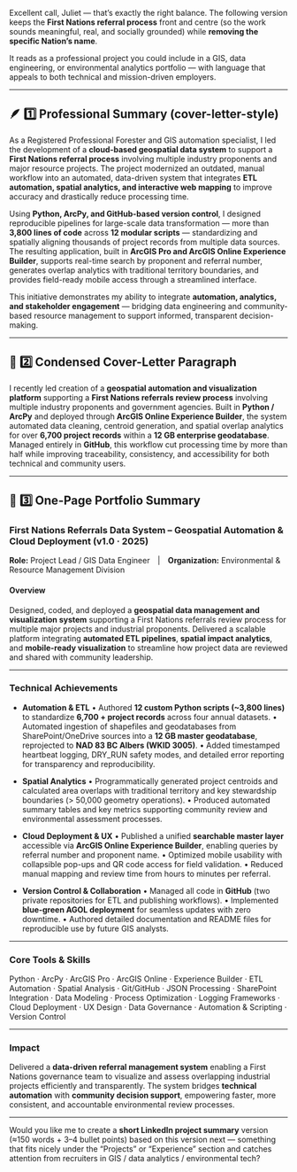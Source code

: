 Excellent call, Juliet — that’s exactly the right balance.
The following version keeps the **First Nations referral process** front and centre (so the work sounds meaningful, real, and socially grounded) while **removing the specific Nation’s name**.

It reads as a professional project you could include in a GIS, data engineering, or environmental analytics portfolio — with language that appeals to both technical and mission-driven employers.

---

## 🪶 1️⃣ Professional Summary (cover-letter-style)

As a Registered Professional Forester and GIS automation specialist, I led the development of a **cloud-based geospatial data system** to support a **First Nations referral process** involving multiple industry proponents and major resource projects.
The project modernized an outdated, manual workflow into an automated, data-driven system that integrates **ETL automation, spatial analytics, and interactive web mapping** to improve accuracy and drastically reduce processing time.

Using **Python, ArcPy, and GitHub-based version control**, I designed reproducible pipelines for large-scale data transformation — more than **3,800 lines of code** across **12 modular scripts** — standardizing and spatially aligning thousands of project records from multiple data sources.
The resulting application, built in **ArcGIS Pro and ArcGIS Online Experience Builder**, supports real-time search by proponent and referral number, generates overlap analytics with traditional territory boundaries, and provides field-ready mobile access through a streamlined interface.

This initiative demonstrates my ability to integrate **automation, analytics, and stakeholder engagement** — bridging data engineering and community-based resource management to support informed, transparent decision-making.

---

## 💬 2️⃣ Condensed Cover-Letter Paragraph

I recently led creation of a **geospatial automation and visualization platform** supporting a **First Nations referrals review process** involving multiple industry proponents and government agencies.
Built in **Python / ArcPy** and deployed through **ArcGIS Online Experience Builder**, the system automated data cleaning, centroid generation, and spatial overlap analytics for over **6,700 project records** within a **12 GB enterprise geodatabase**.
Managed entirely in **GitHub**, this workflow cut processing time by more than half while improving traceability, consistency, and accessibility for both technical and community users.

---

## 📄 3️⃣ One-Page Portfolio Summary

### **First Nations Referrals Data System – Geospatial Automation & Cloud Deployment (v1.0 · 2025)**

**Role:** Project Lead / GIS Data Engineer | **Organization:** Environmental & Resource Management Division

#### Overview

Designed, coded, and deployed a **geospatial data management and visualization system** supporting a First Nations referrals review process for multiple major projects and industrial proponents.
Delivered a scalable platform integrating **automated ETL pipelines**, **spatial impact analytics**, and **mobile-ready visualization** to streamline how project data are reviewed and shared with community leadership.

---

### **Technical Achievements**

* **Automation & ETL**
  • Authored **12 custom Python scripts (~3,800 lines)** to standardize **6,700 + project records** across four annual datasets.
  • Automated ingestion of shapefiles and geodatabases from SharePoint/OneDrive sources into a **12 GB master geodatabase**, reprojected to **NAD 83 BC Albers (WKID 3005)**.
  • Added timestamped heartbeat logging, DRY_RUN safety modes, and detailed error reporting for transparency and reproducibility.

* **Spatial Analytics**
  • Programmatically generated project centroids and calculated area overlaps with traditional territory and key stewardship boundaries (> 50,000 geometry operations).
  • Produced automated summary tables and key metrics supporting community review and environmental assessment processes.

* **Cloud Deployment & UX**
  • Published a unified **searchable master layer** accessible via **ArcGIS Online Experience Builder**, enabling queries by referral number and proponent name.
  • Optimized mobile usability with collapsible pop-ups and QR code access for field validation.
  • Reduced manual mapping and review time from hours to minutes per referral.

* **Version Control & Collaboration**
  • Managed all code in **GitHub** (two private repositories for ETL and publishing workflows).
  • Implemented **blue-green AGOL deployment** for seamless updates with zero downtime.
  • Authored detailed documentation and README files for reproducible use by future GIS analysts.

---

### **Core Tools & Skills**

Python · ArcPy · ArcGIS Pro · ArcGIS Online · Experience Builder · ETL Automation · Spatial Analysis · Git/GitHub · JSON Processing · SharePoint Integration · Data Modeling · Process Optimization · Logging Frameworks · Cloud Deployment · UX Design · Data Governance · Automation & Scripting · Version Control

---

### **Impact**

Delivered a **data-driven referral management system** enabling a First Nations governance team to visualize and assess overlapping industrial projects efficiently and transparently.
The system bridges **technical automation** with **community decision support**, empowering faster, more consistent, and accountable environmental review processes.

---

Would you like me to create a **short LinkedIn project summary** version (≈150 words + 3–4 bullet points) based on this version next — something that fits nicely under the “Projects” or “Experience” section and catches attention from recruiters in GIS / data analytics / environmental tech?
